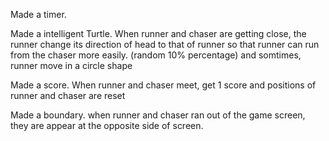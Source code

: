 Made a timer.

Made a intelligent Turtle.
When runner and chaser are getting close,
the runner change its direction of head to that of runner
so that runner can run from the chaser more easily.
(random 10% percentage)
and somtimes, runner move in a circle shape

Made a score.
When runner and chaser meet, get 1 score
and positions of runner and chaser are reset

Made a boundary.
when runner and chaser ran out of the game screen,
they are appear at the opposite side of screen.
